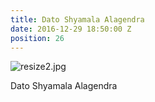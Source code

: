 ```yaml
---
title: Dato Shyamala Alagendra
date: 2016-12-29 18:50:00 Z
position: 26
---
```


![resize2.jpg](/uploads/resize2.jpg)

Dato Shyamala Alagendra